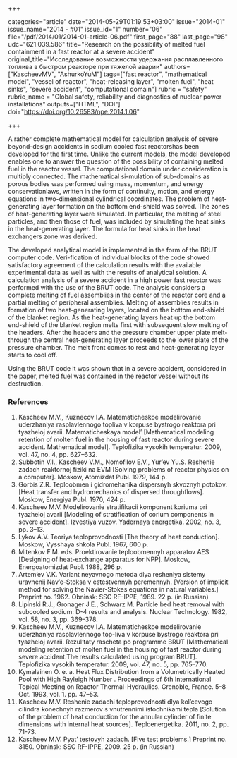 +++

categories="article"
date="2014-05-29T01:19:53+03:00"
issue="2014-01"
issue_name="2014 - #01"
issue_id="1"
number="06"
file="/pdf/2014/01/2014-01-article-06.pdf"
first_page="88"
last_page="98"
udc="621.039.586"
title="Research on the possibility of melted fuel containment in a fast reactor at a severe accident"
original_title="Исследование возможности удержания расплавленного топлива в быстром реакторе при тяжелой аварии"
authors=["KascheevMV", "AshurkoYuM"]
tags=["fast reactor", "mathematical model", "vessel of reactor", "heat-releasing layer", "molten fuel", "heat sinks", "severe accident", "computational domain"]
rubric = "safety"
rubric_name = "Global safety, reliability and diagnostics of nuclear power installations"
outputs=["HTML", "DOI"]
doi="https://doi.org/10.26583/npe.2014.1.06"

+++

A rather complete mathematical model for calculation analysis of severe beyond-design accidents in sodium cooled fast reactorshas been developed for the first time. Unlike the current models, the model developed enables one to answer the question of the possibility of containing melted fuel in the reactor vessel. The computational domain under consideration is multiply connected. The mathematical si-mulation of sub-domains as porous bodies was performed using mass, momentum, and energy conservationlaws, written in the form of continuity, motion, and energy equations in two-dimensional cylindrical coordinates. The problem of heat-generating layer formation on the bottom end-shield was solved. The zones of heat-generating layer were simulated. In particular, the melting of steel particles, and then those of fuel, was included by simulating the heat sinks in the heat-generating layer. The formula for heat sinks in the heat exchangers zone was derived.

The developed analytical model is implemented in the form of the BRUT computer code. Veri-fication of individual blocks of the code showed satisfactory agreement of the calculation results with the available experimental data as well as with the results of analytical solution. A calculation analysis of a severe accident in a high power fast reactor was performed with the use of the BRUT code. The analysis considers a complete melting of fuel assemblies in the center of the reactor core and a partial melting of peripheral assemblies. Melting of assemblies results in formation of two heat-generating layers, located on the bottom end-shield of the blanket region. As the heat-generating layers heat up the bottom end-shield of the blanket region melts first with subsequent slow melting of the headers. After the headers and the pressure chamber upper plate melt-through the central heat-generating layer proceeds to the lower plate of the pressure chamber. The melt front comes to rest and heat-generating layer starts to cool off.

Using the BRUT code it was shown that in a severe accident, considered in the paper, melted fuel was contained in the reactor vessel without its destruction.

### References

1. Kascheev M.V., Kuznecov I.A. Matematicheskoe modelirovanie uderzhaniya rasplavlennogo topliva v korpuse bystrogo reaktora pri tyazheloj avarii. Matematicheskaya model’ [Mathematical modeling retention of molten fuel in the housing of fast reactor during severe accident. Mathematical model]. Teplofizika vysokih temperatur. 2009, vol. 47, no. 4, pp. 627–632.
2. Subbotin V.I., Kascheev V.M., Nomofilov E.V., Yur’ev Yu.S. Reshenie zadach reaktornoj fiziki na EVM [Solving problems of reactor physics on a computer]. Moskow, Atomizdat Publ. 1979, 144 p.
3. Gorbis Z.R. Teploobmen i gidromehanika dispersnyh skvoznyh potokov. [Heat transfer and hydromechanics of dispersed throughflows]. Moskow, Energiya Publ. 1970, 424 p.
4. Kascheev M.V. Modelirovanie stratifikacii komponent koriuma pri tyazheloj avarii [Modeling of stratification of corium components in severe accident]. Izvestiya vuzov. Yadernaya energetika. 2002, no. 3, pp. 3–13.
5. Lykov A.V. Teoriya teploprovodnosti [The theory of heat conduction]. Moskow, Vysshaya shkola Publ. 1967, 600 p.
6. Mitenkov F.M. eds. Proektirovanie teploobmennyh apparatov AES [Designing of heat-exchange apparatus for NPP]. Moskow, Energoatomizdat Publ. 1988, 296 p.
7. Artem’ev V.K. Variant neyavnogo metoda dlya resheniya sistemy uravnenij Nav’e-Stoksa v estestvennyh peremennyh. [Version of implicit method for solving the Navier-Stokes equations in natural variables.] Preprint no. 1962. Obninsk: SSC RF-IPPE, 1989. 22 p. (in Russian)
8. Lipinski R.J., Gronager J.E., Schwarz M. Particle bed heat removal with subcooled sodium: D-4 results and analysis. Nuclear Technology. 1982, vol. 58, no. 3, pp. 369–378.
9. Kascheev M.V., Kuznecov I.A. Matematicheskoe modelirovanie uderzhaniya rasplavlennogo top-liva v korpuse bystrogo reaktora pri tyazheloj avarii. Rezul’taty rascheta po programme BRUT [Mathematical modeling retention of molten fuel in the housing of fast reactor during severe accident.The results calculated using program BRUT]. Teplofizika vysokih temperatur. 2009, vol. 47, no. 5, pp. 765–770.
10. Kymalainen O. e. a. Heat Flux Distribution from a Volumetrically Heated Pool with High Rayleigh Number . Proceedings of 6th International Topical Meeting on Reactor Thermal-Hydraulics. Grenoble, France. 5–8 Oct. 1993, vol. 1. pp. 47–53.
11. Kascheev M.V. Reshenie zadachi teploprovodnosti dlya kol’cevogo cilindra konechnyh razmerov s vnutrennimi istochnikami tepla [Solution of the problem of heat conduction for the annular cylinder of finite dimensions with internal heat sources]. Teploenergetika. 2011, no. 2, pp. 71-73.
12. Kascheev M.V. Pyat’ testovyh zadach. [Five test problems.] Preprint no. 3150. Obninsk: SSC RF-IPPE, 2009. 25 p. (in Russian)